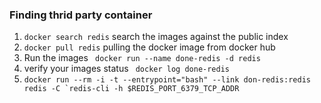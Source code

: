 ### Finding thrid party container
1.  ```docker search redis``` search the images against the public index
2.  ```docker pull redis``` pulling the docker image from docker hub
3.  Run the images ``` docker run --name done-redis -d redis```
4.  verify your images status ``` docker log done-redis```
5.  ```docker run --rm -i -t --entrypoint="bash" --link don-redis:redis redis -C `redis-cli -h $REDIS_PORT_6379_TCP_ADDR```

